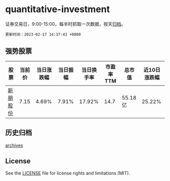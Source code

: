 # quantitative-investment

证券交易日，9:00-15:00，每半时抓取一次数据，按天[归档](archives)。

`更新时间：2023-02-17 14:37:43 +0800`

## 强势股票

|股票|当前价|当日涨跌幅|当日振幅|当日换手率|市盈率TTM|总市值|近10日涨跌幅|
|----|----|----|----|----|----|----|----|
|[新朋股份](https://xueqiu.com/S/SZ002328)|7.15|4.69%|7.91%|17.92%|14.7|55.18亿|25.22%|

## 历史归档

[archives](archives)

## License

See the [LICENSE](LICENSE) file for license rights and limitations (MIT).